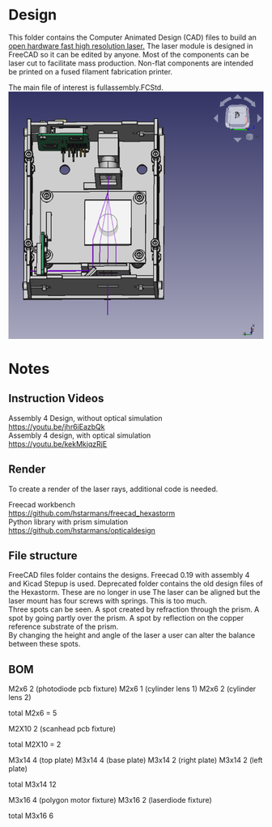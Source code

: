 # Design 

This folder contains the Computer Animated Design (CAD) files to build an [open hardware fast high resolution laser.](https://reprap.org/wiki/Open_hardware_fast_high_resolution_LASER)
The laser module is designed in FreeCAD so it can be edited by anyone.
Most of the components can be laser cut to facilitate mass production.
Non-flat components are intended be printed on a fused filament fabrication printer.

The main file of interest is fullassembly.FCStd. <br>
![](./Images/design.PNG)

# Notes

## Instruction Videos
Assembly 4 Design, without optical simulation  
https://youtu.be/jhr6iEazbQk  
Assembly 4 design, with optical simulation  
https://youtu.be/kekMkjqzRjE  

## Render 
To create a render of the laser rays, additional code is needed.

Freecad workbench  
https://github.com/hstarmans/freecad_hexastorm  
Python library with prism simulation  
https://github.com/hstarmans/opticaldesign  

## File structure

FreeCAD files folder contains the designs. Freecad 0.19 with assembly 4 and Kicad Stepup is used.
Deprecated folder contains the old design files of the Hexastorm. These are no longer in use
The laser can be aligned but the laser mount has four screws with springs. This is too much.  
Three spots can be seen. A spot created by refraction through the prism. A spot by going partly over the prism.
A spot by reflection on the copper reference substrate of the prism.  
By changing the height and angle of the laser a user can alter the balance between these spots.

## BOM

M2x6  2 (photodiode pcb fixture)
M2x6  1 (cylinder lens 1)
M2x6  2 (cylinder lens 2)

total M2x6 = 5

M2X10 2 (scanhead pcb fixture)

total M2X10 = 2

M3x14 4 (top plate)
M3x14 4 (base plate)
M3x14 2 (right plate)
M3x14 2 (left plate)

total M3x14 12

M3x16 4 (polygon motor fixture)
M3x16 2 (laserdiode fixture)

total M3x16 6
